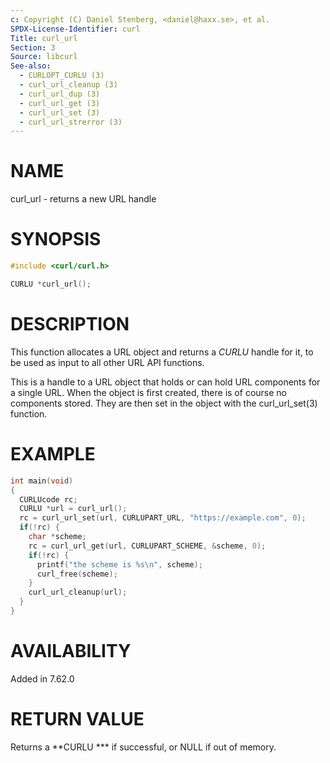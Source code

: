 ```yaml
---
c: Copyright (C) Daniel Stenberg, <daniel@haxx.se>, et al.
SPDX-License-Identifier: curl
Title: curl_url
Section: 3
Source: libcurl
See-also:
  - CURLOPT_CURLU (3)
  - curl_url_cleanup (3)
  - curl_url_dup (3)
  - curl_url_get (3)
  - curl_url_set (3)
  - curl_url_strerror (3)
---
```


# NAME

curl_url - returns a new URL handle

# SYNOPSIS

~~~c
#include <curl/curl.h>

CURLU *curl_url();
~~~

# DESCRIPTION

This function allocates a URL object and returns a *CURLU* handle for it,
to be used as input to all other URL API functions.

This is a handle to a URL object that holds or can hold URL components for a
single URL. When the object is first created, there is of course no components
stored. They are then set in the object with the curl_url_set(3)
function.

# EXAMPLE

~~~c
int main(void)
{
  CURLUcode rc;
  CURLU *url = curl_url();
  rc = curl_url_set(url, CURLUPART_URL, "https://example.com", 0);
  if(!rc) {
    char *scheme;
    rc = curl_url_get(url, CURLUPART_SCHEME, &scheme, 0);
    if(!rc) {
      printf("the scheme is %s\n", scheme);
      curl_free(scheme);
    }
    curl_url_cleanup(url);
  }
}
~~~

# AVAILABILITY

Added in 7.62.0

# RETURN VALUE

Returns a **CURLU *** if successful, or NULL if out of memory.
